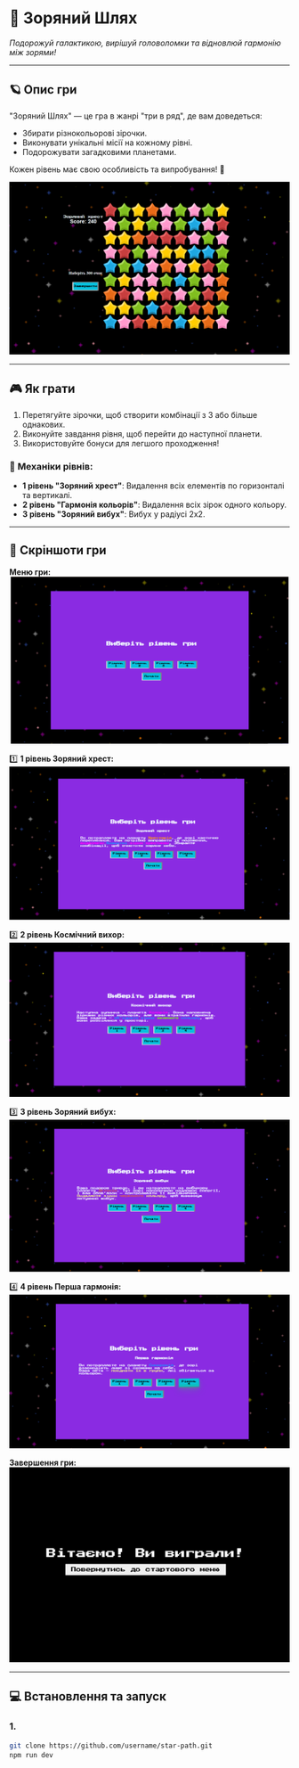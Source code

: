# 🌟 **Зоряний Шлях**

_Подорожуй галактикою, вирішуй головоломки та відновлюй гармонію між зорями!_

---

## 🪐 **Опис гри**

"Зоряний Шлях" — це гра в жанрі "три в ряд", де вам доведеться:

- Збирати різнокольорові зірочки.
- Виконувати унікальні місії на кожному рівні.
- Подорожувати загадковими планетами.

Кожен рівень має свою особливість та випробування! 🚀

![Gameplay Screenshot](./public/img_readme/game.png)

---

## 🎮 **Як грати**

1. Перетягуйте зірочки, щоб створити комбінації з 3 або більше однакових.
2. Виконуйте завдання рівня, щоб перейти до наступної планети.
3. Використовуйте бонуси для легшого проходження!

### 🌟 **Механіки рівнів:**

- **1 рівень "Зоряний хрест"**: Видалення всіх елементів по горизонталі та вертикалі.
- **2 рівень "Гармонія кольорів"**: Видалення всіх зірок одного кольору.
- **3 рівень "Зоряний вибух"**: Вибух у радіусі 2x2.

---

## 📸 **Скріншоти гри**

**Меню гри:**  
![Main Menu](./public/img_readme/menu-start.png)

1️⃣ **1 рівень Зоряний хрест:**  
![Level 1 Screenshot](./public/img_readme/lev1.png)

2️⃣ **2 рівень Космічний вихор:**  
![Level 2 Screenshot](public/img_readme/lev2.png)

3️⃣ **3 рівень Зоряний вибух:**  
![Level 3 Screenshot](public/img_readme/lev3.png)

4️⃣ **4 рівень Перша гармонія:**  
![Level 4 Screenshot](public/img_readme/lev4.png)

**Завершення гри:**  
![Game Over](public/img_readme/game-over.png)

---

## 💻 **Встановлення та запуск**

### 1.

```bash
git clone https://github.com/username/star-path.git
npm run dev
```
